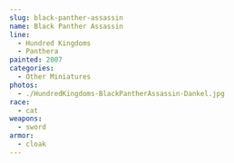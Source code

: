 ```yaml
---
slug: black-panther-assassin
name: Black Panther Assassin
line:
  - Hundred Kingdoms
  - Panthera
painted: 2007
categories:
  - Other Miniatures
photos:
  - ./HundredKingdoms-BlackPantherAssassin-Dankel.jpg
race:
  - cat
weapons:
  - sword
armor:
  - cloak
---
```

